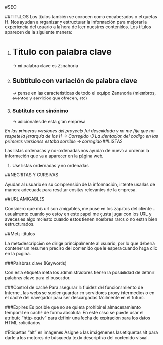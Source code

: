 #SEO

##TITULOS
Los títulos también se conocen como encabezados o etiquetas H. Nos ayudan a organizar y estructurar la información para mejorar la experiencia del usuario a la hora de leer nuestros contenidos. Los títulos aparecen de la siguiente manera:

1. <h1>Título con palabra clave</h1>  -> mi palabra clave es Zanahoria
2. <h2>Subtítulo con variación de palabra clave</h2> -> pense en las caracteristicas de todo el equipo Zanahoria (miembros, eventos y servicios que ofrecen, etc)
3. <h3>Subtítulo con sinónimo</h3>  ->  adicionales de esta gran empresa

*En las primeras versiones del proyecto fui descuidada y no me fije que no respete la jerarquia de los H -> Corregido :3*
*La identacion del codigo en las primeras versiones estaba horrible -> corregido*
##LISTAS

Las listas ordenadas y no-ordenadas nos ayudan de nuevo a ordenar la información que va a aparecer en la página web. 
1. Use listas ordernadas y no ordenadas

##NEGRITAS Y CURSIVAS

Ayudan al usuario en su comprensión de la información, intente usarlas de manera adecuada para resaltar cositas relevantes de la empresa.

##URL AMIGABLES

Considero que mis url son amigables, me puse en los zapatos del cliente .. usualmente cuando yo estoy en este papel me gusta jugar con los URL y aveces es algo molesto cuando estos tienen nombres raros o no estan bien estructurados.    

##Meta-títulos

La metadescripción se dirige principalmente al usuario, por lo que debería contener un resumen preciso del contenido que le espera cuando haga clic en la página. 

###Palabras clave (Keywords)

Con esta etiqueta meta los administradores tienen la posibilidad de definir palabras clave para el buscador.

###Control de caché
Para asegurar la fluidez del funcionamiento de Internet, las webs se suelen guardar en servidores proxy intermedios o en el caché del navegador para ser descargadas fácilmente en el futuro.

###Expires
Es posible que no se quiera prohibir el almacenamiento temporal en caché de forma absoluta. En este caso se puede usar el atributo “http-equiv” para definir una fecha de expiración para los datos HTML solicitados.

#Etiquetas “alt” en imágenes
Asigne a las imágenenes las etiquetas alt para darle a los motores de búsqueda texto descriptivo del contenido visual. 

